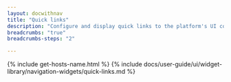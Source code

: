 ```yaml
---
layout: docwithnav
title: "Quick links"
description: "Configure and display quick links to the platform's UI components."
breadcrumbs: "true"
breadcrumbs-steps: "2"

---
```

{% include get-hosts-name.html %}
{% include docs/user-guide/ui/widget-library/navigation-widgets/quick-links.md %}

